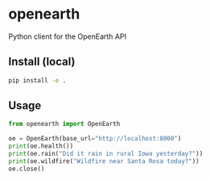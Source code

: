 # openearth

Python client for the OpenEarth API

## Install (local)
```bash
pip install -e .
```

## Usage
```python
from openearth import OpenEarth

oe = OpenEarth(base_url="http://localhost:8000")
print(oe.health())
print(oe.rain("Did it rain in rural Iowa yesterday?"))
print(oe.wildfire("Wildfire near Santa Rosa today?"))
oe.close()
```
